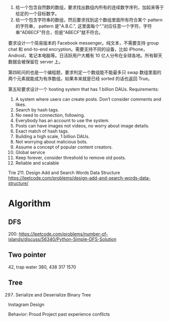 1. 给一个包含自然数的数组，要求找出数组内所有的连续数字序列，加起来等于给定的一个目标数字。
2. 给一个包含字符串的数组，然后要求找到这个数组里面所有符合某个 pattern 的字符串， pattern 是"A.B.C.", 这里面每个“.”对应任意一个字符，字符串“ADBECF"符合，但是“ABECF”就不符合。

要求设计一个简易版本的 Facebook messenger。纯文本，不需要支持 group chat 和 end-to-end encryption。需要支持不同的设备，比如 iPhone，Android，笔记本电脑等。日活跃用户大概有 10 亿人分布在全球各地。所有聊天数据会被保留在 server 上。

第四轮问的也是一个编程题，要求判定一个数组能不能最多只 swap 数组里面的两个元素就能成为有序数组，如果本来就是已经 sorted 的话也返回 True。

第五轮要求设计一个 hosting system that has 1 billion DAUs.
Requirements:

1. A system where users can create posts. Don’t consider comments and likes.
2. Search by hash tags.
3. No need to connection, following.
4. Everybody has an account to use the system.
5. Posts can have images not videos, no worry about image details.
6. Exact match of hash tags.
7. Building a high scale, 1 billion DAUs.
8. Not worrying about malicious bots.
9. Assume a concept of popular content creators.
10. Global service
11. Keep forever, consider threshold to remove old posts.
12. Reliable and scalable

Trie 211. Design Add and Search Words Data Structure
https://leetcode.com/problems/design-add-and-search-words-data-structure/

# Algorithm

## DFS

200: https://leetcode.com/problems/number-of-islands/discuss/56340/Python-Simple-DFS-Solution

## Two pointer

42, trap water
380,
438
317
1570

## Tree

297. Serialize and Deserialize Binary Tree

Instagram Design

Behavior:
Proud Project
past experience
conflicts
